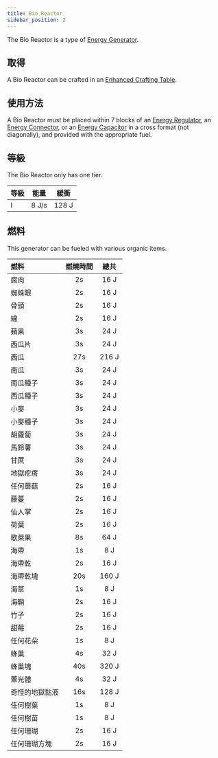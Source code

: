 ```yaml
---
title: Bio Reactor
sidebar_position: 2
---
```


The Bio Reactor is a type of [Energy Generator](../Electric-Machines.md#energy-generation).

## 取得

A Bio Reactor can be crafted in an [Enhanced Crafting Table](../../Basic-Machines/Enhanced-Crafting-Table.md).

## 使用方法

A Bio Reactor must be placed within 7 blocks of an [Energy Regulator](../Energy-Management/Energy-Regulator.md), an [Energy Connector](../Energy-Management/Energy-Connector.md), or an [Energy Capacitor](../Energy-Management/Energy-Capacitors.md) in a cross format (not diagonally), and provided with the appropriate fuel.

## 等級

The Bio Reactor only has one tier.

| 等級 | 能量    | 緩衝    |
| -- | ----- | ----- |
| I  | 8 J/s | 128 J |

## 燃料

This generator can be fueled with various organic items.

| 燃料      | 燃燒時間 |  總共   |
|:------- |:----:|:-----:|
| 腐肉      |  2s  | 16 J  |
| 蜘蛛眼     |  2s  | 16 J  |
| 骨頭      |  2s  | 16 J  |
| 線       |  2s  | 16 J  |
| 蘋果      |  3s  | 24 J  |
| 西瓜片     |  3s  | 24 J  |
| 西瓜      | 27s  | 216 J |
| 南瓜      |  3s  | 24 J  |
| 南瓜種子    |  3s  | 24 J  |
| 西瓜種子    |  3s  | 24 J  |
| 小麥      |  3s  | 24 J  |
| 小麥種子    |  3s  | 24 J  |
| 胡蘿蔔     |  3s  | 24 J  |
| 馬鈴薯     |  3s  | 24 J  |
| 甘蔗      |  3s  | 24 J  |
| 地獄疙瘩    |  3s  | 24 J  |
| 任何蘑菇    |  2s  | 16 J  |
| 藤蔓      |  2s  | 16 J  |
| 仙人掌     |  2s  | 16 J  |
| 荷葉      |  2s  | 16 J  |
| 歌萊果     |  8s  | 64 J  |
| 海帶      |  1s  |  8 J  |
| 海帶乾     |  2s  | 16 J  |
| 海帶乾塊    | 20s  | 160 J |
| 海草      |  1s  |  8 J  |
| 海鞘      |  2s  | 16 J  |
| 竹子      |  2s  | 16 J  |
| 甜莓      |  2s  | 16 J  |
| 任何花朵    |  1s  |  8 J  |
| 蜂巢      |  4s  | 32 J  |
| 蜂巢塊     | 40s  | 320 J |
| 蕈光體     |  4s  | 32 J  |
| 奇怪的地獄黏液 | 16s  | 128 J |
| 任何樹葉    |  1s  |  8 J  |
| 任何樹苗    |  1s  |  8 J  |
| 任何珊瑚    |  2s  | 16 J  |
| 任何珊瑚方塊  |  2s  | 16 J  |
